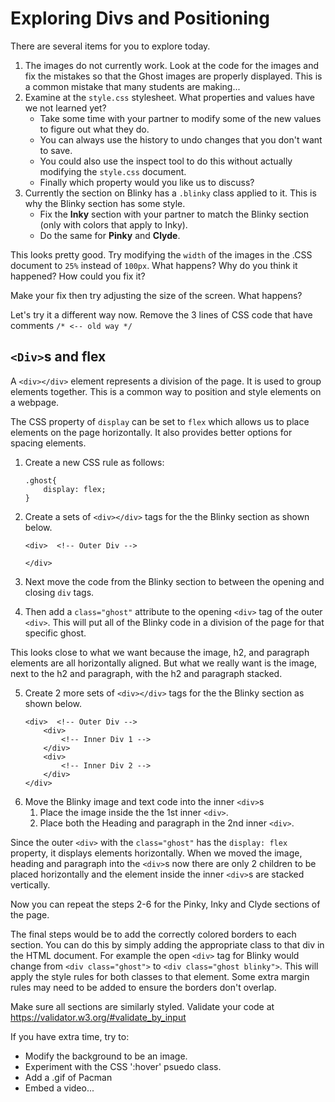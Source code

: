 # Exploring Divs and Positioning
There are several items for you to explore today.

1) The images do not currently work. Look at the code for the images and fix the mistakes so that the Ghost images are properly displayed. This is a common mistake that many students are making...
2) Examine at the `style.css` stylesheet. What properties and values have we not learned yet?
    * Take some time with your partner to modify some of the new values to figure out what they do.
    * You can always use the history to undo changes that you don't want to save.
    * You could also use the inspect tool to do this without actually modifying the `style.css` document.
    * Finally which property would you like us to discuss?
4) Currently the section on Blinky has a `.blinky` class applied to it. This is why the Blinky section has some style.
    * Fix the **Inky** section with your partner to match the Blinky section (only with colors that apply to Inky).
    * Do the same for **Pinky** and **Clyde**.

This looks pretty good. Try modifying the `width` of the images in the .CSS document to `25%` instead of `100px`. What happens? Why do you think it happened? How could you fix it?

Make your fix then try adjusting the size of the screen. What happens?

Let's try it a different way now. Remove the 3 lines of CSS code that have comments `/* <-- old way */`


## `<Div>`s and flex
A `<div></div>` element represents a division of the page. It is used to group elements together. This is a common way to position and style elements on a webpage.

The CSS property of `display` can be set to `flex` which allows us to place elements on the page horizontally. It also provides better options for spacing elements.

1) Create a new CSS rule as follows:
    ```
    .ghost{
        display: flex;
    }
    ```
2) Create a sets of `<div></div>` tags for the the Blinky section as shown below.
    ```
    <div>  <!-- Outer Div -->

    </div>
    ```

3) Next move the code from the Blinky section to between the opening and closing `div` tags. 

4) Then add a `class="ghost"` attribute to the opening `<div>` tag of the outer `<div>`. This will put all of the Blinky code in a division of the page for that specific ghost. 

This looks close to what we want because the image, h2, and paragraph elements are all horizontally aligned. But what we really want is the image, next to the h2 and paragraph, with the h2 and paragraph stacked.

5) Create 2 more sets of `<div></div>` tags for the the Blinky section as shown below.
    ```
    <div>  <!-- Outer Div -->
        <div>
            <!-- Inner Div 1 -->
        </div>
        <div>
            <!-- Inner Div 2 -->
        </div>
    </div>
    ```
6) Move the Blinky image and text code into the inner `<div>`s
   1) Place the image inside the the 1st inner `<div>`.
   2) Place both the Heading and paragraph in the 2nd inner `<div>`.


Since the outer `<div>` with the `class="ghost"` has the `display: flex` property, it displays elements horizontally. When we moved the image, heading and paragraph into the `<div>`s now there are only 2 children to be placed horizontally and the element inside the inner `<div>`s are stacked vertically.

Now you can repeat the steps 2-6 for the Pinky, Inky and Clyde sections of the page.

The final steps would be to add the correctly colored borders to each section. You can do this by simply adding the appropriate class to that div in the HTML document. For example the open `<div>` tag for Blinky would change from `<div class="ghost">` to `<div class="ghost blinky">`. This will apply the style rules for both classes to that element. Some extra margin rules may need to be added to ensure the borders don't overlap.

Make sure all sections are similarly styled. Validate your code at https://validator.w3.org/#validate_by_input  

If you have extra time, try to:
* Modify the background to be an image. 
* Experiment with the CSS ':hover' psuedo class.
* Add a .gif of Pacman
* Embed a video...
